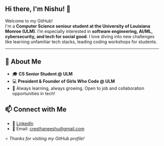 
## Hi there, I'm Nishu! 👋

Welcome to my GitHub!  
I'm a **Computer Science seniour student at the University of Louisiana Monroe (ULM)**. I’m especially interested in **software engineering, AI/ML, cybersecurity, and tech for social good**. I love diving into new challenges like learning unfamiliar tech stacks, leading coding workshops for students.

---

## 🚀 About Me
- 🎓 **CS Senior Student @ ULM**  
- 💻 **President & Founder of Girls Who Code @ ULM**  
- 🌱 Always learning, always growing. Open to job and collaboration opportunities in tech!

## 📫 Connect with Me
- 💼 [LinkedIn](https://www.linkedin.com/in/nishushrestha)  
- 📧 Email: cresthaneeshu@gmail.com  


⭐️ *Thanks for visiting my GitHub profile!*
